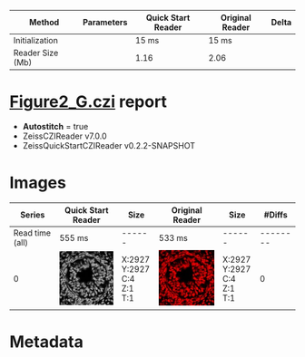 |  Method            | Parameters       | Quick Start Reader | Original Reader | Delta  |
| -------------------|------------------|--------------------|-----------------|------- |
| Initialization     |                  |15 ms|15 ms|        |
| Reader Size (Mb)     |                  |1.16|2.06|        |
# [Figure2_G.czi](https://zenodo.org/record/6385351/files/Figure2_G.czi) report
 - **Autostitch** = true
 - ZeissCZIReader v7.0.0
 - ZeissQuickStartCZIReader v0.2.2-SNAPSHOT

# Images 

| Series            | Quick Start Reader | Size | Original Reader | Size | #Diffs |
|-------------------|--------------------|------|-----------------|------|--------|
| Read time (all)   |555 ms|------|533 ms|------|--------|
|0|![Figure2_G.quick_true.flat_true.stitch_true.series_0.jpg](Figure2_G/Figure2_G.quick_true.flat_true.stitch_true.series_0.jpg)|X:2927<br>Y:2927<br>C:4<br>Z:1<br>T:1|![Figure2_G.quick_false.flat_true.stitch_true.series_0.jpg](Figure2_G/Figure2_G.quick_false.flat_true.stitch_true.series_0.jpg)|X:2927<br>Y:2927<br>C:4<br>Z:1<br>T:1|0|

# Metadata

